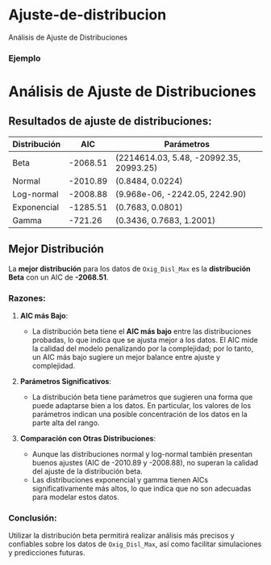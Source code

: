 # Ajuste-de-distribucion
Análisis de Ajuste de Distribuciones

### Ejemplo
# Análisis de Ajuste de Distribuciones

## Resultados de ajuste de distribuciones:

| Distribución | AIC      | Parámetros                                                        |
|--------------|----------|-------------------------------------------------------------------|
| Beta         | -2068.51 | (2214614.03, 5.48, -20992.35, 20993.25)                         |
| Normal       | -2010.89 | (0.8484, 0.0224)                                                |
| Log-normal   | -2008.88 | (9.968e-06, -2242.05, 2242.90)                                  |
| Exponencial   | -1285.51 | (0.7683, 0.0801)                                               |
| Gamma        | -721.26  | (0.3436, 0.7683, 1.2001)                                       |

## Mejor Distribución

La **mejor distribución** para los datos de `Oxig_Disl_Max` es la **distribución Beta** con un AIC de **-2068.51**.

### Razones:

1. **AIC más Bajo**:
   - La distribución beta tiene el **AIC más bajo** entre las distribuciones probadas, lo que indica que se ajusta mejor a los datos. El AIC mide la calidad del modelo penalizando por la complejidad; por lo tanto, un AIC más bajo sugiere un mejor balance entre ajuste y complejidad.

2. **Parámetros Significativos**:
   - La distribución beta tiene parámetros que sugieren una forma que puede adaptarse bien a los datos. En particular, los valores de los parámetros indican una posible concentración de los datos en la parte alta del rango.

3. **Comparación con Otras Distribuciones**:
   - Aunque las distribuciones normal y log-normal también presentan buenos ajustes (AIC de -2010.89 y -2008.88), no superan la calidad del ajuste de la distribución beta.
   - Las distribuciones exponencial y gamma tienen AICs significativamente más altos, lo que indica que no son adecuadas para modelar estos datos.

### Conclusión:

Utilizar la distribución beta permitirá realizar análisis más precisos y confiables sobre los datos de `Oxig_Disl_Max`, así como facilitar simulaciones y predicciones futuras.
